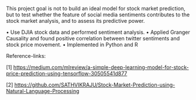 
This project goal is not to build an ideal model for stock
market prediction, but to test whether the feature of social
media sentiments contributes to the stock market analysis,
and to assess its predictive power.

• Use DJIA stock data and performed sentiment analysis.
• Applied Granger Causality and found positive correlation between twitter sentiments and 
stock price movement.
• Implemented in Python and R

Reference-links: 

[1] <https://medium.com/mlreview/a-simple-deep-learning-model-for-stock-price-prediction-using-tensorflow-30505541d877>

[2] <https://github.com/SATHVIKRAJU/Stock-Market-Prediction-using-Natural-Language-Processing>
